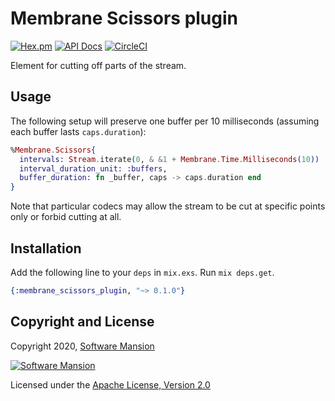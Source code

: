 # Membrane Scissors plugin

[![Hex.pm](https://img.shields.io/hexpm/v/membrane_scissors_plugin.svg)](https://hex.pm/packages/membrane_scissors_plugin)
[![API Docs](https://img.shields.io/badge/api-docs-yellow.svg?style=flat)](https://hexdocs.pm/membrane_scissors_plugin/)
[![CircleCI](https://circleci.com/gh/membraneframework/membrane_scissors_plugin.svg?style=svg)](https://circleci.com/gh/membraneframework/membrane_scissors_plugin)

Element for cutting off parts of the stream.

## Usage

The following setup will preserve one buffer per 10 milliseconds (assuming each buffer lasts `caps.duration`):

```elixir
%Membrane.Scissors{
  intervals: Stream.iterate(0, & &1 + Membrane.Time.Milliseconds(10)) |> Stream.map(&{&1, 1}),
  interval_duration_unit: :buffers,
  buffer_duration: fn _buffer, caps -> caps.duration end
}
```

Note that particular codecs may allow the stream to be cut at specific points only or forbid cutting at all.

## Installation

Add the following line to your `deps` in `mix.exs`. Run `mix deps.get`.

```elixir
{:membrane_scissors_plugin, "~> 0.1.0"}
```

## Copyright and License

Copyright 2020, [Software Mansion](https://swmansion.com/?utm_source=git&utm_medium=readme&utm_campaign=membrane_scissors_plugin)

[![Software Mansion](https://membraneframework.github.io/static/logo/swm_logo_readme.png)](https://swmansion.com/?utm_source=git&utm_medium=readme&utm_campaign=membrane_scissors_plugin)

Licensed under the [Apache License, Version 2.0](LICENSE)
